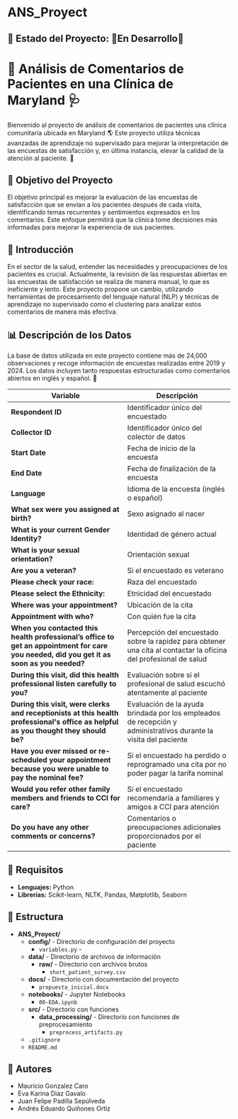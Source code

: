 # ANS_Proyect

## 📅 Estado del Proyecto: 🚀En Desarrollo🚀

# 🏥 Análisis de Comentarios de Pacientes en una Clínica de Maryland 🩺

Bienvenido al proyecto de análisis de comentarios de pacientes una clínica comunitaria ubicada en Maryland 🌎 Este proyecto utiliza técnicas avanzadas de aprendizaje no supervisado para mejorar la interpretación de las encuestas de satisfacción y, en última instancia, elevar la calidad de la atención al paciente. 💖

## 🧠 Objetivo del Proyecto

El objetivo principal es mejorar la evaluación de las encuestas de satisfacción que se envían a los pacientes después de cada visita, identificando temas recurrentes y sentimientos expresados en los comentarios. Este enfoque permitirá que la clínica tome decisiones más informadas para mejorar la experiencia de sus pacientes.

## 🚀 Introducción

En el sector de la salud, entender las necesidades y preocupaciones de los pacientes es crucial. Actualmente, la revisión de las respuestas abiertas en las encuestas de satisfacción se realiza de manera manual, lo que es ineficiente y lento. Este proyecto propone un cambio, utilizando herramientas de procesamiento del lenguaje natural (NLP) y técnicas de aprendizaje no supervisado como el clustering para analizar estos comentarios de manera más efectiva.


## 📊 Descripción de los Datos

La base de datos utilizada en este proyecto contiene más de 24,000 observaciones y recoge información de encuestas realizadas entre 2019 y 2024. Los datos incluyen tanto respuestas estructuradas como comentarios abiertos en inglés y español. 🔄


| **Variable**                                                                              | **Descripción**                                                                                                                                          |
|-------------------------------------------------------------------------------------------|----------------------------------------------------------------------------------------------------------------------------------------------------------|
| **Respondent ID**                                                                         | Identificador único del encuestado                                                                                                                       |
| **Collector ID**                                                                          | Identificador único del colector de datos                                                                                                                |
| **Start Date**                                                                            | Fecha de inicio de la encuesta                                                                                                                           |
| **End Date**                                                                              | Fecha de finalización de la encuesta                                                                                                                     |
| **Language**                                                                              | Idioma de la encuesta (inglés o español)                                                                                                                 |
| **What sex were you assigned at birth?**                                                  | Sexo asignado al nacer                                                                                                                                   |
| **What is your current Gender Identity?**                                                 | Identidad de género actual                                                                                                                               |
| **What is your sexual orientation?**                                                      | Orientación sexual                                                                                                                                       |
| **Are you a veteran?**                                                                    | Si el encuestado es veterano                                                                                                                             |
| **Please check your race:**                                                               | Raza del encuestado                                                                                                                                      |
| **Please select the Ethnicity:**                                                          | Etnicidad del encuestado                                                                                                                                 |
| **Where was your appointment?**                                                           | Ubicación de la cita                                                                                                                                     |
| **Appointment with who?**                                                                 | Con quién fue la cita                                                                                                                                     |
| **When you contacted this health professional’s office to get an appointment for care you needed, did you get it as soon as you needed?** | Percepción del encuestado sobre la rapidez para obtener una cita al contactar la oficina del profesional de salud |
| **During this visit, did this health professional listen carefully to you?**              | Evaluación sobre si el profesional de salud escuchó atentamente al paciente                                                                              |
| **During this visit, were clerks and receptionists at this health professional's office as helpful as you thought they should be?** | Evaluación de la ayuda brindada por los empleados de recepción y administrativos durante la visita del paciente |
| **Have you ever missed or re-scheduled your appointment because you were unable to pay the nominal fee?** | Si el encuestado ha perdido o reprogramado una cita por no poder pagar la tarifa nominal                       |
| **Would you refer other family members and friends to CCI for care?**                     | Si el encuestado recomendaría a familiares y amigos a CCI para atención                                                                                  |
| **Do you have any other comments or concerns?**                                           | Comentarios o preocupaciones adicionales proporcionados por el paciente                                                                                  |

## 🔧 Requisitos

- **Lenguajes:** Python
- **Librerías:** Scikit-learn, NLTK, Pandas, Matplotlib, Seaborn

## 📁 Estructura

- **ANS_Proyect/**
  - **config/** - Directorio de configuración del proyecto
    - `variables.py` -
  - **data/**  - Directorio de archivos de información
    - **raw/** - Directorio con archivos brutos
      - `short_patient_survey.csv`  
  - **docs/**  - Directorio con documentación del proyecto
    - `propuesta_inicial.docx`  
  - **notebooks/**  - Jupyter Notebooks
    - `00-EDA.ipynb`
  - **src/** - Directorio con funciones
    - **data_processing/** - Directorio con funciones de preprocesamiento
      - `preprocess_artifacts.py`
  - `.gitignore`
  - `README.md`


## 👥 Autores
- Mauricio Gonzalez Caro
- Eva Karina Diaz Gavalo 
- Juan Felipe Padilla Sepúlveda
- Andrés Eduardo Quiñones Ortiz
